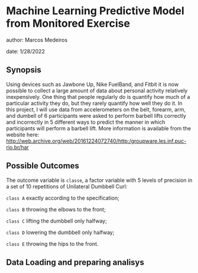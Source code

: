 # Machine Learning Predictive Model from Monitored Exercise

author: Marcos Medeiros

date: 1/28/2022

## Synopsis

Using devices such as Jawbone Up, Nike FuelBand, and Fitbit it is now possible to collect a large amount of data about personal activity relatively inexpensively. One thing that people regularly do is quantify how much of a particular activity they do, but they rarely quantify how well they do it. In this project, I will use data from accelerometers on the belt, forearm, arm, and dumbell of 6 participants were asked to perform barbell lifts correctly and incorrectly in 5 different ways to predict the manner in which participants will perform a barbell lift. More information is available from the website here: http://web.archive.org/web/20161224072740/http:/groupware.les.inf.puc-rio.br/har 

## Possible Outcomes

The outcome variable is `classe`, a factor variable  with 5 levels of precision in a set of 10 repetitions of Unilateral Dumbbell Curl:

`class A` exactly according to the specification;

`class B` throwing the elbows to the front;

`class C` lifting the dumbbell only halfway;

`class D` lowering the dumbbell only halfway;

`class E` throwing the hips to the front.

## Data Loading and preparing analisys 
